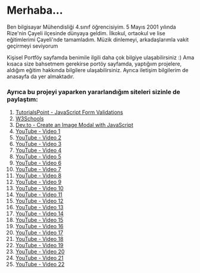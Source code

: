# Merhaba...
Ben bilgisayar Mühendisliği 4.sınıf öğrencisiyim.
5 Mayıs 2001 yılında Rize'nin Çayeli ilçesinde dünyaya geldim. İlkokul, ortaokul ve lise eğitimlerimi Çayeli'nde tamamladım. Müzik dinlemeyi, arkadaşlarımla vakit geçirmeyi seviyorum

Kişisel Portföy sayfamda benimile ilgili daha çok bilgiye ulaşabilirsiniz :) Ama kısaca size bahsetmem gerekirse portöy sayfamda, yaptığıım projelere, aldığım eğitim hakkında bilgilere ulaşabilirsiniz. Ayrıca iletişim bilgilerim de anasayfa da yer almaktadır.

### Ayrıca bu projeyi yaparken yararlandığım siteleri sizinle de paylaştım:

1. [TutorialsPoint - JavaScript Form Validations](https://www.tutorialspoint.com/javascript/javascript_form_validations.htm)
2. [W3Schools](https://www.w3schools.com)
3. [Dev.to - Create an Image Modal with JavaScript](https://dev.to/salehmubashar/create-an-image-modal-with-javascript-2lf3)
4. [YouTube - Video 1](https://www.youtube.com/watch?v=sGQSz22U8VM&t=757s)
5. [YouTube - Video 2](https://www.youtube.com/watch?v=srrvvBr0dNY&t=278s)
6. [YouTube - Video 3](https://www.youtube.com/watch?v=APNmPGb43gc)
7. [YouTube - Video 4](https://www.youtube.com/watch?v=ykwtuFXH7VI&t=7s)
8. [YouTube - Video 5](https://www.youtube.com/watch?v=w9kV0uW1dmI&t=2121s)
9. [YouTube - Video 6](https://www.youtube.com/watch?v=qDkOrHv42rY&t=3s)
10. [YouTube - Video 7](https://www.youtube.com/watch?v=cLOT0APQzDs&t=2087s)
11. [YouTube - Video 8](https://www.youtube.com/watch?v=3BH13mP9HVE&t=7011s)
12. [YouTube - Video 9](https://www.youtube.com/watch?v=-HeadgoqJ7A&t=21s)
13. [YouTube - Video 10](https://www.youtube.com/watch?v=jVD9ZmWxhX8&t=464s)
14. [YouTube - Video 11](https://www.youtube.com/watch?v=ps0P7AWtB1Y)
15. [YouTube - Video 12](https://www.youtube.com/watch?v=AuxeDU3d2tI)
16. [YouTube - Video 13](https://www.youtube.com/watch?v=jVD9ZmWxhX8&t=464s)
17. [YouTube - Video 14](https://www.youtube.com/watch?v=cZj0j7rCcek&t=2271s)
18. [YouTube - Video 15](https://www.youtube.com/watch?v=-uQIBlaZ4P0&t=26s)
19. [YouTube - Video 16](https://www.youtube.com/watch?v=-5OK9vxiYh0&t=13s)
20. [YouTube - Video 17](https://www.youtube.com/watch?v=XRSQHkzrQGQ&t=5033s)
21. [YouTube - Video 18](https://www.youtube.com/watch?v=3BH13mP9HVE&t=7011s)
22. [YouTube - Video 19](https://www.youtube.com/watch?v=YlR3JWnEHBk&t=11s)
23. [YouTube - Video 20](https://www.youtube.com/watch?v=iuxTXPluP8E&t=85s)
24. [YouTube - Video 21](https://www.youtube.com/watch?v=0YFrGy_mzjY&t=582s)
25. [YouTube - Video 22](https://www.youtube.com/watch?v=xV7S8BhIeBo&t=65s)


